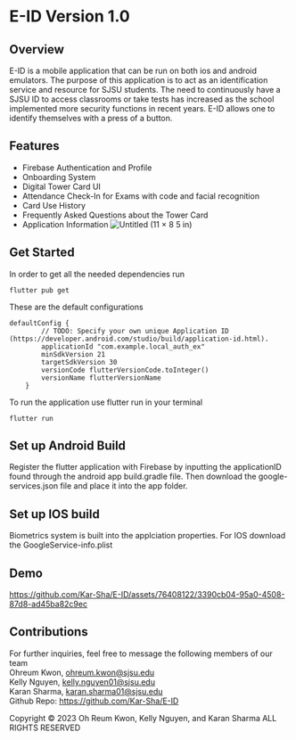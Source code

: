 # E-ID Version 1.0
## Overview
E-ID is a mobile application that can be run on both ios and android emulators. The purpose of this application is to act as an identification service and resource for SJSU students. The need to continuously have a SJSU ID to access classrooms or take tests has increased as the school implemented more security functions in recent years. E-ID allows one to identify themselves with a press of a button.

## Features
- Firebase Authentication and Profile
- Onboarding System
- Digital Tower Card UI
- Attendance Check-In for Exams with code and facial recognition
- Card Use History
- Frequently Asked Questions about the Tower Card
- Application Information
![Untitled (11 × 8 5 in)](https://github.com/Kar-Sha/E-ID/assets/80297074/16f3ea08-45ac-4b48-9e2f-e03af0a97550)

## Get Started
In order to get all the needed dependencies run
```
flutter pub get
```
These are the default configurations
```
defaultConfig {
        // TODO: Specify your own unique Application ID (https://developer.android.com/studio/build/application-id.html).
        applicationId "com.example.local_auth_ex"
        minSdkVersion 21
        targetSdkVersion 30
        versionCode flutterVersionCode.toInteger()
        versionName flutterVersionName
    }
```
To run the application use flutter run in your terminal
```
flutter run
```
## Set up Android Build
Register the flutter application with Firebase by inputting the applicationID found through the android app build.gradle file. Then download the google-services.json file and place it into the app folder.
## Set up IOS build
Biometrics system is built into the applciation properties. For IOS download the GoogleService-info.plist

## Demo
https://github.com/Kar-Sha/E-ID/assets/76408122/3390cb04-95a0-4508-87d8-ad45ba82c9ec


## Contributions
For further inquiries, feel free to message the following members of our team <br />
Ohreum Kwon, ohreum.kwon@sjsu.edu <br />
Kelly Nguyen, kelly.nguyen01@sjsu.edu <br />
Karan Sharma, karan.sharma01@sjsu.edu <br />
Github Repo: https://github.com/Kar-Sha/E-ID <br />

Copyright © 2023 
Oh Reum Kwon, Kelly Nguyen, and Karan Sharma 
ALL RIGHTS RESERVED 








